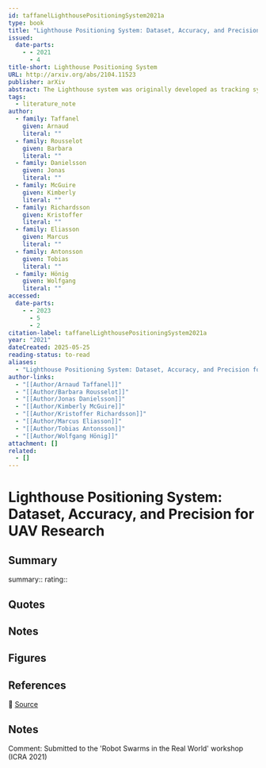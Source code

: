 ```yaml
---
id: taffanelLighthousePositioningSystem2021a
type: book
title: "Lighthouse Positioning System: Dataset, Accuracy, and Precision for UAV Research"
issued:
  date-parts:
    - - 2021
      - 4
title-short: Lighthouse Positioning System
URL: http://arxiv.org/abs/2104.11523
publisher: arXiv
abstract: The Lighthouse system was originally developed as tracking system for virtual reality applications. Due to its affordable price, it has also found attractive use-cases in robotics in the past. However, existing works frequently rely on the centralized official tracking software, which make the solution less attractive for UAV swarms. In this work, we consider an open-source tracking software that can run onboard small Unmanned Aerial Vehicles (UAVs) in real-time and enable distributed swarming algorithms. We provide a dataset specifically for the use cases i) flight; and ii) as ground truth for other commonly-used distributed swarming localization systems such as ultra-wideband. We then use this dataset to analyze both accuracy and precision of the Lighthouse system in different use-cases. To our knowledge, we are the first to compare two different Lighthouse hardware versions with a motion capture system and the first to analyze the accuracy using tracking software that runs onboard a microcontroller.
tags:
  - literature_note
author:
  - family: Taffanel
    given: Arnaud
    literal: ""
  - family: Rousselot
    given: Barbara
    literal: ""
  - family: Danielsson
    given: Jonas
    literal: ""
  - family: McGuire
    given: Kimberly
    literal: ""
  - family: Richardsson
    given: Kristoffer
    literal: ""
  - family: Eliasson
    given: Marcus
    literal: ""
  - family: Antonsson
    given: Tobias
    literal: ""
  - family: Hönig
    given: Wolfgang
    literal: ""
accessed:
  date-parts:
    - - 2023
      - 5
      - 2
citation-label: taffanelLighthousePositioningSystem2021a
year: "2021"
dateCreated: 2025-05-25
reading-status: to-read
aliases:
  - "Lighthouse Positioning System: Dataset, Accuracy, and Precision for UAV Research"
author-links:
  - "[[Author/Arnaud Taffanel]]"
  - "[[Author/Barbara Rousselot]]"
  - "[[Author/Jonas Danielsson]]"
  - "[[Author/Kimberly McGuire]]"
  - "[[Author/Kristoffer Richardsson]]"
  - "[[Author/Marcus Eliasson]]"
  - "[[Author/Tobias Antonsson]]"
  - "[[Author/Wolfgang Hönig]]"
attachment: []
related:
  - []
---
```


# Lighthouse Positioning System: Dataset, Accuracy, and Precision for UAV Research

## Summary
summary::
rating::

## Quotes

## Notes

## Figures

## References

🔗 [Source](http://arxiv.org/abs/2104.11523)

## Notes

Comment: Submitted to the 'Robot Swarms in the Real World' workshop (ICRA 2021)

